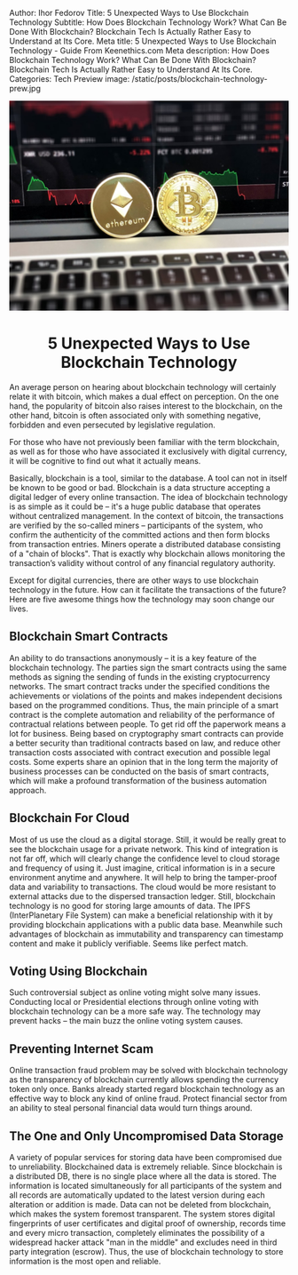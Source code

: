 Author: Ihor Fedorov 
Title: 5 Unexpected Ways to Use Blockchain Technology
Subtitle: How Does Blockchain Technology Work? What Can Be Done With Blockchain? Blockchain Tech Is Actually Rather Easy to Understand at Its Core.
Meta title: 5 Unexpected Ways to Use Blockchain Technology - Guide From Keenethics.com
Meta description: How Does Blockchain Technology Work? What Can Be Done With Blockchain? Blockchain Tech Is Actually Rather Easy to Understand At Its Core.
Categories: Tech
Preview image: /static/posts/blockchain-technology-prew.jpg

![Blockchain Technology](/static/posts/blockchain-technology.jpg)

<h1 style="text-align: center;">5 Unexpected Ways to Use Blockchain Technology</h1>

An average person on hearing about blockchain technology will certainly relate it with bitcoin, which makes a dual effect on perception. On the one hand, the popularity of bitcoin also raises interest to the blockchain, on the other hand, bitcoin is often associated only with something negative, forbidden and even persecuted by legislative regulation. 

For those who have not previously been familiar with the term blockchain, as well as for those who have associated it exclusively with digital currency, it will be cognitive to find out what it actually means. 

Basically, blockchain is a tool, similar to the database. A tool can not in itself be known to be good or bad.  Blockchain is a data structure accepting a digital ledger of every online transaction. The idea of blockchain technology is as simple as it could be – it's a huge public database that operates without centralized management. In the context of bitcoin, the transactions are verified by the so-called miners – participants of the system, who confirm the authenticity of the committed actions and then form blocks from transaction entries. Miners operate a distributed database consisting of a "chain of blocks". That is exactly why blockchain allows monitoring the transaction’s validity without control of any financial regulatory authority.

Except for digital currencies, there are other ways to use blockchain technology in the future. How can it facilitate the transactions of the future? Here are five awesome things how the technology may soon change our lives. 

## Blockchain Smart Contracts

An ability to do transactions anonymously – it is a key feature of the blockchain technology. 
The parties sign the smart contracts using the same methods as signing the sending of funds in the existing cryptocurrency networks.  The smart contract tracks under the specified conditions the achievements or violations of the points and makes independent decisions based on the programmed conditions. Thus, the main principle of a smart contract is the complete automation and reliability of the performance of contractual relations between people. To get rid off the paperwork means a lot for business. Being based on cryptography smart contracts can provide a better security than traditional contracts based on law, and reduce other transaction costs associated with contract execution and possible legal costs. Some experts share an opinion that in the long term the majority of business processes can be conducted on the basis of smart contracts, which will make a profound transformation of the business automation approach. 

## Blockchain For Cloud

Most of us use the cloud as a digital storage. Still, it would be really great to see the blockchain usage for a private network. This kind of integration is not far off, which will clearly change the confidence level to cloud storage and frequency of using it. Just imagine, critical information is in a secure environment anytime and anywhere. It will help to bring the tamper-proof data and variability to transactions. The cloud would be more resistant to external attacks due to the dispersed transaction ledger. Still, blockchain technology is no good for storing large amounts of data. The IPFS (InterPlanetary File System) can make a beneficial relationship with it by providing blockchain applications  with a public data base. Meanwhile such advantages of blockchain as immutability and transparency can timestamp content and make it publicly verifiable. Seems like perfect match. 

## Voting Using Blockchain

Such controversial subject as online voting might solve many issues. Conducting local or Presidential elections through online voting with blockchain technology can be a more safe way. The technology may prevent hacks – the main buzz the online voting system causes. 

## Preventing Internet Scam

Online transaction fraud problem may be solved with blockchain technology as the transparency of blockchain currently allows spending the currency token only once. Banks already started regard blockchain technology as an effective way to block any kind of online fraud. Protect financial sector from an ability to steal personal financial data would turn things around.

## The One and Only Uncompromised Data Storage

A variety of popular services for storing data have been compromised due to unreliability. Blockchained data is extremely reliable. Since blockchain is a distributed DB, there is no single place where all the data is stored. The information is located simultaneously for all participants of the system and all records are automatically updated to the latest version during each alteration or addition is made. Data can not be deleted from blockchain, which makes the system foremost transparent. The system stores digital fingerprints of user certificates and digital proof of ownership, records time and every micro transaction, completely eliminates the possibility of a widespread hacker attack "man in the middle" and excludes need in third party integration (escrow). Thus, the use of blockchain technology to store information is the most open and reliable. 
